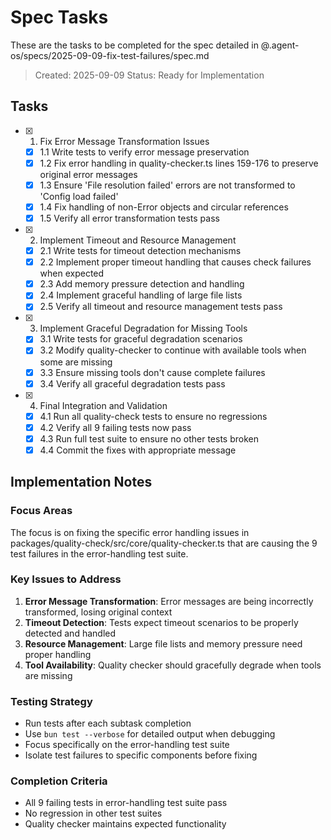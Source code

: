 # Spec Tasks

These are the tasks to be completed for the spec detailed in
@.agent-os/specs/2025-09-09-fix-test-failures/spec.md

> Created: 2025-09-09 Status: Ready for Implementation

## Tasks

- [x] 1. Fix Error Message Transformation Issues
  - [x] 1.1 Write tests to verify error message preservation
  - [x] 1.2 Fix error handling in quality-checker.ts lines 159-176 to preserve original error messages
  - [x] 1.3 Ensure 'File resolution failed' errors are not transformed to 'Config load failed'
  - [x] 1.4 Fix handling of non-Error objects and circular references
  - [x] 1.5 Verify all error transformation tests pass

- [x] 2. Implement Timeout and Resource Management
  - [x] 2.1 Write tests for timeout detection mechanisms
  - [x] 2.2 Implement proper timeout handling that causes check failures when expected
  - [x] 2.3 Add memory pressure detection and handling
  - [x] 2.4 Implement graceful handling of large file lists
  - [x] 2.5 Verify all timeout and resource management tests pass

- [x] 3. Implement Graceful Degradation for Missing Tools
  - [x] 3.1 Write tests for graceful degradation scenarios
  - [x] 3.2 Modify quality-checker to continue with available tools when some are missing
  - [x] 3.3 Ensure missing tools don't cause complete failures
  - [x] 3.4 Verify all graceful degradation tests pass

- [x] 4. Final Integration and Validation
  - [x] 4.1 Run all quality-check tests to ensure no regressions
  - [x] 4.2 Verify all 9 failing tests now pass
  - [x] 4.3 Run full test suite to ensure no other tests broken
  - [x] 4.4 Commit the fixes with appropriate message

## Implementation Notes

### Focus Areas

The focus is on fixing the specific error handling issues in packages/quality-check/src/core/quality-checker.ts that are causing the 9 test failures in the error-handling test suite.

### Key Issues to Address

1. **Error Message Transformation**: Error messages are being incorrectly transformed, losing original context
2. **Timeout Detection**: Tests expect timeout scenarios to be properly detected and handled
3. **Resource Management**: Large file lists and memory pressure need proper handling
4. **Tool Availability**: Quality checker should gracefully degrade when tools are missing

### Testing Strategy

- Run tests after each subtask completion
- Use `bun test --verbose` for detailed output when debugging
- Focus specifically on the error-handling test suite
- Isolate test failures to specific components before fixing

### Completion Criteria

- All 9 failing tests in error-handling test suite pass
- No regression in other test suites
- Quality checker maintains expected functionality